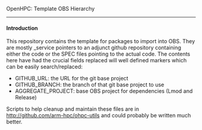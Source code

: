 OpenHPC: Template OBS Hierarchy

---

#### Introduction

This repository contains the template for packages to import into OBS.
They are mostly _service pointers to an adjunct github repository
containing either the code or the SPEC files pointing to the actual
code.  The contents here have had the crucial fields replaced will
well defined markers which can be easily search/replaced:

  * GITHUB_URL: the URL for the git base project
  * GITHUB_BRANCH: the branch of that git base project to use
  * AGGREGATE_PROJECT: base OBS project for dependencies (Lmod and Release)

Scripts to help cleanup and maintain these files are in 
http://github.com/arm-hpc/ohpc-utils and could probably be written
much better.
